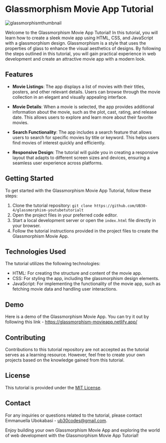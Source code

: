 # Glassmorphism Movie App Tutorial

![glassmorphismthumbnail](https://github.com/UB30-4/glassmorphism-youtubetutorial/assets/101749091/aa60c824-3d3f-4326-be6f-08a801ae64a0)


Welcome to the Glassmorphism Movie App Tutorial! In this tutorial, you will learn how to create a sleek movie app using HTML, CSS, and JavaScript with a glassmorphism design. Glassmorphism is a style that uses the properties of glass to enhance the visual aesthetics of designs. By following the steps outlined in this tutorial, you will gain practical experience in web development and create an attractive movie app with a modern look.

## Features

- **Movie Listings**: The app displays a list of movies with their titles, posters, and other relevant details. Users can browse through the movie collection in an elegant and visually appealing interface.

- **Movie Details**: When a movie is selected, the app provides additional information about the movie, such as the plot, cast, rating, and release date. This allows users to explore and learn more about their favorite movies.

- **Search Functionality**: The app includes a search feature that allows users to search for specific movies by title or keyword. This helps users find movies of interest quickly and efficiently.

- **Responsive Design**: The tutorial will guide you in creating a responsive layout that adapts to different screen sizes and devices, ensuring a seamless user experience across platforms.

## Getting Started

To get started with the Glassmorphism Movie App Tutorial, follow these steps:

1. Clone the tutorial repository: `git clone https://github.com/UB30-4/glassmorphism-youtubetutorialt`
2. Open the project files in your preferred code editor.
3. Start a local development server or open the `index.html` file directly in your browser.
4. Follow the tutorial instructions provided in the project files to create the Glassmorphism Movie App.

## Technologies Used

The tutorial utilizes the following technologies:

- HTML: For creating the structure and content of the movie app.
- CSS: For styling the app, including the glassmorphism design elements.
- JavaScript: For implementing the functionality of the movie app, such as fetching movie data and handling user interactions.

## Demo 
Here is a demo of the Glassmorphism Movie App. You can try it out by following this link - https://glassmorphism-movieapp.netlify.app/

## Contributing

Contributions to this tutorial repository are not accepted as the tutorial serves as a learning resource. However, feel free to create your own projects based on the knowledge gained from this tutorial.

## License

This tutorial is provided under the [MIT License](link-to-license.md).

## Contact

For any inquiries or questions related to the tutorial, please contact Emmanuella Ubokabasi - ub30codes@gmail.com.

Enjoy building your own Glassmorphism Movie App and exploring the world of web development with the Glassmorphism Movie App Tutorial!
